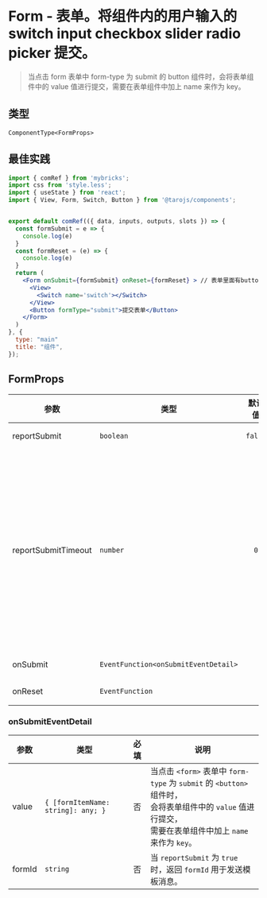 # Form - 表单。将组件内的用户输入的 switch input checkbox slider radio picker 提交。
> 当点击 form 表单中 form-type 为 submit 的 button 组件时，会将表单组件中的 value 值进行提交，需要在表单组件中加上 name 来作为 key。

## 类型
```tsx
ComponentType<FormProps>
```

## 最佳实践
```jsx file="runtime.jsx"
import { comRef } from 'mybricks';
import css from 'style.less';
import { useState } from 'react';
import { View, Form, Switch, Button } from '@tarojs/components';


export default comRef(({ data, inputs, outputs, slots }) => {
  const formSubmit = e => {
    console.log(e)
  }
  const formReset = (e) => {
    console.log(e)
  }
  return (
    <Form onSubmit={formSubmit} onReset={formReset} > // 表单里面有button formType="submit",则表单的onSubmit必须要有对应的事件，才能触发提交
      <View>
        <Switch name='switch'></Switch>
      </View>
      <Button formType="submit">提交表单</Button>
    </Form>
  )
}, {
  type: "main"
  title: "组件",
});
```

## FormProps

| 参数 | 类型 | 默认值 | 必填 | 说明 |
| --- | --- | :---: | :---: | --- |
| reportSubmit | `boolean` | `false` | 否 | 是否返回 `formId` 用于发送模板消息。 |
| reportSubmitTimeout | `number` | `0` | 否 | 等待一段时间（毫秒数）以确认 `formId` 是否生效。<br />如果未指定这个参数，`formId` 有很小的概率是无效的（如遇到网络失败的情况）。<br />指定这个参数将可以检测 `formId` 是否有效，<br />以这个参数的时间作为这项检测的超时时间。<br />如果失败，将返回 `requestFormId:fail` 开头的 `formId`。 |
| onSubmit | `EventFunction<onSubmitEventDetail>` |  | 否 | 携带 form 中的数据触发 submit 事件 |
| onReset | `EventFunction` |  | 否 | 表单重置时会触发 reset 事件 |

### onSubmitEventDetail

| 参数 | 类型 | 必填 | 说明 |
| --- | --- | :---: | --- |
| value | `{ [formItemName: string]: any; }` | 否 | 当点击 `<form>` 表单中 `form-type` 为 `submit` 的 `<button>` 组件时，<br />会将表单组件中的 `value` 值进行提交，<br />需要在表单组件中加上 `name` 来作为 `key`。 |
| formId | `string` | 否 | 当 `reportSubmit` 为 `true` 时，返回 `formId` 用于发送模板消息。 |
